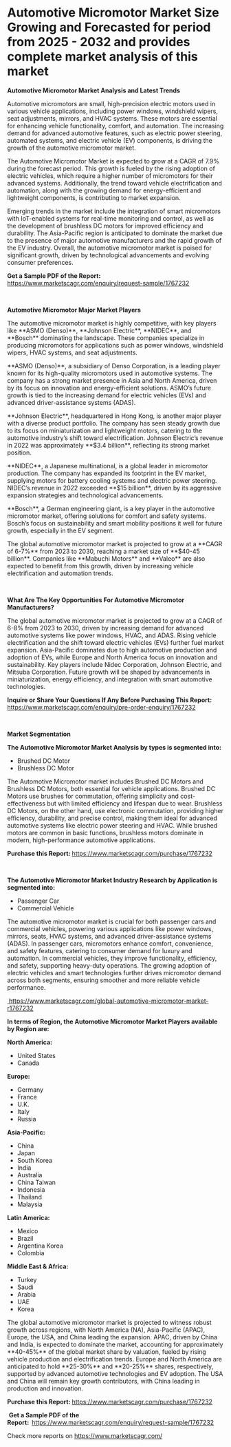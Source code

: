 <p><h1>Automotive Micromotor Market Size Growing and Forecasted for period from 2025 - 2032 and provides complete market analysis of this market</h1></p><p><strong>Automotive Micromotor Market Analysis and Latest Trends</strong></p>
<p><p>Automotive micromotors are small, high-precision electric motors used in various vehicle applications, including power windows, windshield wipers, seat adjustments, mirrors, and HVAC systems. These motors are essential for enhancing vehicle functionality, comfort, and automation. The increasing demand for advanced automotive features, such as electric power steering, automated systems, and electric vehicle (EV) components, is driving the growth of the automotive micromotor market.</p><p>The Automotive Micromotor Market is expected to grow at a CAGR of 7.9% during the forecast period. This growth is fueled by the rising adoption of electric vehicles, which require a higher number of micromotors for their advanced systems. Additionally, the trend toward vehicle electrification and automation, along with the growing demand for energy-efficient and lightweight components, is contributing to market expansion.</p><p>Emerging trends in the market include the integration of smart micromotors with IoT-enabled systems for real-time monitoring and control, as well as the development of brushless DC motors for improved efficiency and durability. The Asia-Pacific region is anticipated to dominate the market due to the presence of major automotive manufacturers and the rapid growth of the EV industry. Overall, the automotive micromotor market is poised for significant growth, driven by technological advancements and evolving consumer preferences.</p></p>
<p><strong>Get a Sample PDF of the Report:&nbsp;</strong> <a href="https://www.marketscagr.com/enquiry/request-sample/1767232?utm_campaign=1836&utm_medium=2&utm_source=Github&utm_content=ia&utm_term=23012025&utm_id=automotive-micromotor">https://www.marketscagr.com/enquiry/request-sample/1767232</a></p>
<p>&nbsp;</p>
<p><strong>Automotive Micromotor Major Market Players</strong></p>
<p><p>The automotive micromotor market is highly competitive, with key players like **ASMO (Denso)**, **Johnson Electric**, **NIDEC**, and **Bosch** dominating the landscape. These companies specialize in producing micromotors for applications such as power windows, windshield wipers, HVAC systems, and seat adjustments.</p><p>**ASMO (Denso)**, a subsidiary of Denso Corporation, is a leading player known for its high-quality micromotors used in automotive systems. The company has a strong market presence in Asia and North America, driven by its focus on innovation and energy-efficient solutions. ASMO’s future growth is tied to the increasing demand for electric vehicles (EVs) and advanced driver-assistance systems (ADAS).</p><p>**Johnson Electric**, headquartered in Hong Kong, is another major player with a diverse product portfolio. The company has seen steady growth due to its focus on miniaturization and lightweight motors, catering to the automotive industry’s shift toward electrification. Johnson Electric’s revenue in 2022 was approximately **$3.4 billion**, reflecting its strong market position.</p><p>**NIDEC**, a Japanese multinational, is a global leader in micromotor production. The company has expanded its footprint in the EV market, supplying motors for battery cooling systems and electric power steering. NIDEC’s revenue in 2022 exceeded **$15 billion**, driven by its aggressive expansion strategies and technological advancements.</p><p>**Bosch**, a German engineering giant, is a key player in the automotive micromotor market, offering solutions for comfort and safety systems. Bosch’s focus on sustainability and smart mobility positions it well for future growth, especially in the EV segment.</p><p>The global automotive micromotor market is projected to grow at a **CAGR of 6-7%** from 2023 to 2030, reaching a market size of **$40-45 billion**. Companies like **Mabuchi Motors** and **Valeo** are also expected to benefit from this growth, driven by increasing vehicle electrification and automation trends.</p></p>
<p>&nbsp;</p>
<p><strong>What Are The Key Opportunities For Automotive Micromotor Manufacturers?</strong></p>
<p><p>The global automotive micromotor market is projected to grow at a CAGR of 6-8% from 2023 to 2030, driven by increasing demand for advanced automotive systems like power windows, HVAC, and ADAS. Rising vehicle electrification and the shift toward electric vehicles (EVs) further fuel market expansion. Asia-Pacific dominates due to high automotive production and adoption of EVs, while Europe and North America focus on innovation and sustainability. Key players include Nidec Corporation, Johnson Electric, and Mitsuba Corporation. Future growth will be shaped by advancements in miniaturization, energy efficiency, and integration with smart automotive technologies.</p></p>
<p><strong>Inquire or Share Your Questions If Any Before Purchasing This Report:</strong> <a href="https://www.marketscagr.com/enquiry/pre-order-enquiry/1767232?utm_campaign=1836&utm_medium=2&utm_source=Github&utm_content=ia&utm_term=23012025&utm_id=automotive-micromotor">https://www.marketscagr.com/enquiry/pre-order-enquiry/1767232</a></p>
<p>&nbsp;</p>
<p><strong>Market Segmentation</strong></p>
<p><strong>The Automotive Micromotor Market Analysis by types is segmented into:</strong></p>
<p><ul><li>Brushed DC Motor</li><li>Brushless DC Motor</li></ul></p>
<p><p>The Automotive Micromotor market includes Brushed DC Motors and Brushless DC Motors, both essential for vehicle applications. Brushed DC Motors use brushes for commutation, offering simplicity and cost-effectiveness but with limited efficiency and lifespan due to wear. Brushless DC Motors, on the other hand, use electronic commutation, providing higher efficiency, durability, and precise control, making them ideal for advanced automotive systems like electric power steering and HVAC. While brushed motors are common in basic functions, brushless motors dominate in modern, high-performance automotive applications.</p></p>
<p><strong>Purchase this Report:&nbsp;</strong><a href="https://www.marketscagr.com/purchase/1767232?utm_campaign=1836&utm_medium=2&utm_source=Github&utm_content=ia&utm_term=23012025&utm_id=automotive-micromotor">https://www.marketscagr.com/purchase/1767232</a></p>
<p>&nbsp;</p>
<p><strong>The Automotive Micromotor Market Industry Research by Application is segmented into:</strong></p>
<p><ul><li>Passenger Car</li><li>Commercial Vehicle</li></ul></p>
<p><p>The automotive micromotor market is crucial for both passenger cars and commercial vehicles, powering various applications like power windows, mirrors, seats, HVAC systems, and advanced driver-assistance systems (ADAS). In passenger cars, micromotors enhance comfort, convenience, and safety features, catering to consumer demand for luxury and automation. In commercial vehicles, they improve functionality, efficiency, and safety, supporting heavy-duty operations. The growing adoption of electric vehicles and smart technologies further drives micromotor demand across both segments, ensuring smoother and more reliable vehicle performance.</p></p>
<p><a href="https://www.marketscagr.com/global-automotive-micromotor-market-r1767232?utm_campaign=1836&utm_medium=2&utm_source=Github&utm_content=ia&utm_term=23012025&utm_id=automotive-micromotor">&nbsp;https://www.marketscagr.com/global-automotive-micromotor-market-r1767232</a></p>
<p><strong>In terms of Region, the Automotive Micromotor Market Players available by Region are:</strong></p>
<p>
    <p> <strong> North America: </strong>
        <ul>
            <li>United States</li>
            <li>Canada</li>
        </ul>
        </p> 
    <p> <strong> Europe: </strong>
        <ul>
            <li>Germany</li>
            <li>France</li>
            <li>U.K.</li>
            <li>Italy</li>
            <li>Russia</li>
        </ul>
        </p> 
    <p> <strong> Asia-Pacific: </strong>
        <ul>
            <li>China</li>
            <li>Japan</li>
            <li>South Korea</li>
            <li>India</li>
            <li>Australia</li>
            <li>China Taiwan</li>
            <li>Indonesia</li>
            <li>Thailand</li>
            <li>Malaysia</li>
        </ul>
        </p> 
    <p> <strong> Latin America: </strong>
        <ul>
            <li>Mexico</li>
            <li>Brazil</li>
            <li>Argentina Korea</li>
            <li>Colombia</li>
        </ul>
        </p> 
    <p> <strong> Middle East & Africa: </strong>
        <ul>
            <li>Turkey</li>
            <li>Saudi</li>
            <li>Arabia</li>
            <li>UAE</li>
            <li>Korea</li>
        </ul>
    </p>
    </p>
<p><p>The global automotive micromotor market is projected to witness robust growth across regions, with North America (NA), Asia-Pacific (APAC), Europe, the USA, and China leading the expansion. APAC, driven by China and India, is expected to dominate the market, accounting for approximately **40-45%** of the global market share by valuation, fueled by rising vehicle production and electrification trends. Europe and North America are anticipated to hold **25-30%** and **20-25%** shares, respectively, supported by advanced automotive technologies and EV adoption. The USA and China will remain key growth contributors, with China leading in production and innovation.</p></p>
<p><strong>Purchase this Report: </strong><a href="https://www.marketscagr.com/purchase/1767232?utm_campaign=1836&utm_medium=2&utm_source=Github&utm_content=ia&utm_term=23012025&utm_id=automotive-micromotor">https://www.marketscagr.com/purchase/1767232</a></p>
<p>&nbsp;<strong>Get a Sample PDF of the Report:&nbsp;&nbsp;</strong><a href="https://www.marketscagr.com/enquiry/request-sample/1767232?utm_campaign=1836&utm_medium=2&utm_source=Github&utm_content=ia&utm_term=23012025&utm_id=automotive-micromotor">https://www.marketscagr.com/enquiry/request-sample/1767232</a></p>
<p><strong></strong></p>
<p>Check more reports on <a href="https://www.marketscagr.com/?utm_campaign=1836&utm_medium=2&utm_source=Github&utm_content=ia&utm_term=23012025&utm_id=automotive-micromotor">https://www.marketscagr.com/</a></p>